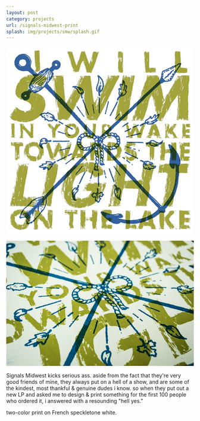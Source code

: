 ```yaml
---
layout: post
category: projects
url: /signals-midwest-print
splash: img/projects/smw/splash.gif
---
```


![print-1](../img/projects/smw/print-2.jpg)

![print-1](../img/projects/smw/print-1.jpg)

Signals Midwest kicks serious ass. aside from the fact that they're very good friends of mine, they always put on a hell of a show, and are some of the kindest, most thankful & genuine dudes i know. so when they put out a new LP and asked me to design & print something for the first 100 people who ordered it, i answered with a resounding "hell yes." 

two-color print on French speckletone white. 